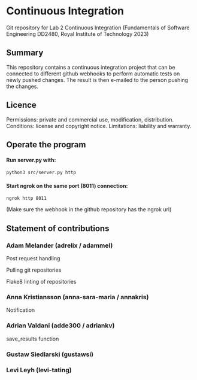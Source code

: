 # Continuous Integration 
Git repository for Lab 2 Continuous Integration (Fundamentals of Software Engineering DD2480, Royal Institute of Technology 2023) 
  
## Summary  
This repository contains a continuous integration project that can be connected to different github webhooks to perform automatic tests on newly pushed changes. The result is then e-mailed to the person pushing the changes.  

## Licence
Permissions: private and commercial use, modification, distribution.
Conditions: license and copyright notice.
Limitations: liability and warranty.  
 
## Operate the program
#### Run server.py with: 
```  
python3 src/server.py http
``` 
#### Start ngrok on the same port (8011) connection: 
```
ngrok http 8011 
```  
(Make sure the webhook in the github repository has the ngrok url) 
  
## Statement of contributions 

### Adam Melander (adrelix / adammel) 
Post request handling  

Pulling git repositories 

Flake8 linting of repositories  
 
### Anna Kristiansson (anna-sara-maria / annakris)  
  
Notification 

### Adrian Valdani (adde300 / adriankv)
save_results function

### Gustaw Siedlarski (gustawsi)

### Levi Leyh (levi-tating)
